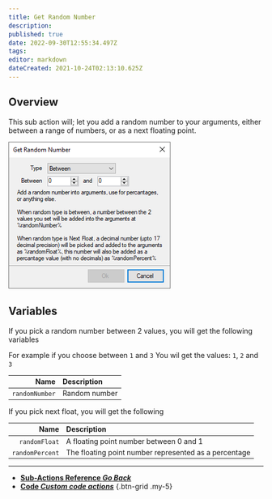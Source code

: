 ```yaml
---
title: Get Random Number
description: 
published: true
date: 2022-09-30T12:55:34.497Z
tags: 
editor: markdown
dateCreated: 2021-10-24T02:13:10.625Z
---
```


## Overview
This sub action will; let you add a random number to your arguments, either between a range of numbers, or as a next floating point.

![sub-action-get-random-number.png](/sub-action-get-random-number.png)

## Variables

If you pick a random number between 2 values, you will get the following variables

For example if you choose between `1` and `3`
You wil get the values: `1`, `2` and `3`

Name | Description
----:|:------------
`randomNumber` | Random number

If you pick next float, you will get the following

Name | Description
----:|:------------
`randomFloat` | A floating point number between 0 and 1
`randomPercent` | The floating point number represented as a percentage

---

- [<i class="mdi mdi-chevron-left"></i>**Sub-Actions Reference *Go Back***](/en/Sub-Actions)  
- [<i class="mdi mdi-code-braces primary--text"></i>**Code *Custom code actions***](/en/Sub-Actions/Code)
{.btn-grid .my-5}